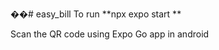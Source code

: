 ��#   e a s y _ b i l l 
 
To run 
**npx expo start **

Scan the QR code using Expo Go app in android
 
